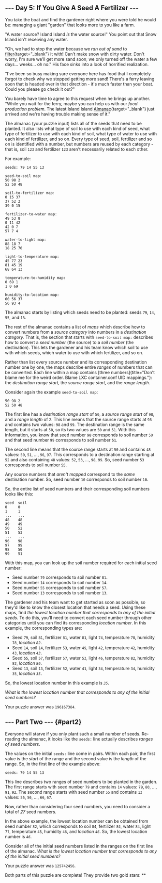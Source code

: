 ## \-\-- Day 5: If You Give A Seed A Fertilizer \-\--

You take the boat and find the gardener right where you were told he
would be: managing a giant \"garden\" that looks more to you like a
farm.

\"A water source? Island Island *is* the water source!\" You point out
that Snow Island isn\'t receiving any water.

\"Oh, we had to stop the water because we *ran out of sand* to
[filter](https://en.wikipedia.org/wiki/Sand_filter){target="_blank"} it
with! Can\'t make snow with dirty water. Don\'t worry, I\'m sure we\'ll
get more sand soon; we only turned off the water a few days\...
weeks\... oh no.\" His face sinks into a look of horrified realization.

\"I\'ve been so busy making sure everyone here has food that I
completely forgot to check why we stopped getting more sand! There\'s a
ferry leaving soon that is headed over in that direction - it\'s much
faster than your boat. Could you please go check it out?\"

You barely have time to agree to this request when he brings up another.
\"While you wait for the ferry, maybe you can help us with our *food
production problem*. The latest Island Island
[Almanac](https://en.wikipedia.org/wiki/Almanac){target="_blank"} just
arrived and we\'re having trouble making sense of it.\"

The almanac (your puzzle input) lists all of the seeds that need to be
planted. It also lists what type of soil to use with each kind of seed,
what type of fertilizer to use with each kind of soil, what type of
water to use with each kind of fertilizer, and so on. Every type of
seed, soil, fertilizer and so on is identified with a number, but
numbers are reused by each category - that is, soil `123` and fertilizer
`123` aren\'t necessarily related to each other.

For example:

    seeds: 79 14 55 13

    seed-to-soil map:
    50 98 2
    52 50 48

    soil-to-fertilizer map:
    0 15 37
    37 52 2
    39 0 15

    fertilizer-to-water map:
    49 53 8
    0 11 42
    42 0 7
    57 7 4

    water-to-light map:
    88 18 7
    18 25 70

    light-to-temperature map:
    45 77 23
    81 45 19
    68 64 13

    temperature-to-humidity map:
    0 69 1
    1 0 69

    humidity-to-location map:
    60 56 37
    56 93 4

The almanac starts by listing which seeds need to be planted: seeds
`79`, `14`, `55`, and `13`.

The rest of the almanac contains a list of *maps* which describe how to
convert numbers from a *source category* into numbers in a *destination
category*. That is, the section that starts with `seed-to-soil map:`
describes how to convert a *seed number* (the source) to a *soil number*
(the destination). This lets the gardener and his team know which soil
to use with which seeds, which water to use with which fertilizer, and
so on.

Rather than list every source number and its corresponding destination
number one by one, the maps describe entire *ranges* of numbers that can
be converted. Each line within a map contains [three
numbers]{title="Don't blame me for the weird order. Blame LXC container.conf UID mappings."}:
the *destination range start*, the *source range start*, and the *range
length*.

Consider again the example `seed-to-soil map`:

    50 98 2
    52 50 48

The first line has a *destination range start* of `50`, a *source range
start* of `98`, and a *range length* of `2`. This line means that the
source range starts at `98` and contains two values: `98` and `99`. The
destination range is the same length, but it starts at `50`, so its two
values are `50` and `51`. With this information, you know that seed
number `98` corresponds to soil number `50` and that seed number `99`
corresponds to soil number `51`.

The second line means that the source range starts at `50` and contains
`48` values: `50`, `51`, \..., `96`, `97`. This corresponds to a
destination range starting at `52` and also containing `48` values:
`52`, `53`, \..., `98`, `99`. So, seed number `53` corresponds to soil
number `55`.

Any source numbers that *aren\'t mapped* correspond to the *same*
destination number. So, seed number `10` corresponds to soil number
`10`.

So, the entire list of seed numbers and their corresponding soil numbers
looks like this:

    seed  soil
    0     0
    1     1
    ...   ...
    48    48
    49    49
    50    52
    51    53
    ...   ...
    96    98
    97    99
    98    50
    99    51

With this map, you can look up the soil number required for each initial
seed number:

-   Seed number `79` corresponds to soil number `81`.
-   Seed number `14` corresponds to soil number `14`.
-   Seed number `55` corresponds to soil number `57`.
-   Seed number `13` corresponds to soil number `13`.

The gardener and his team want to get started as soon as possible, so
they\'d like to know the closest location that needs a seed. Using these
maps, find *the lowest location number that corresponds to any of the
initial seeds*. To do this, you\'ll need to convert each seed number
through other categories until you can find its corresponding *location
number*. In this example, the corresponding types are:

-   Seed `79`, soil `81`, fertilizer `81`, water `81`, light `74`,
    temperature `78`, humidity `78`, *location `82`*.
-   Seed `14`, soil `14`, fertilizer `53`, water `49`, light `42`,
    temperature `42`, humidity `43`, *location `43`*.
-   Seed `55`, soil `57`, fertilizer `57`, water `53`, light `46`,
    temperature `82`, humidity `82`, *location `86`*.
-   Seed `13`, soil `13`, fertilizer `52`, water `41`, light `34`,
    temperature `34`, humidity `35`, *location `35`*.

So, the lowest location number in this example is *`35`*.

*What is the lowest location number that corresponds to any of the
initial seed numbers?*

Your puzzle answer was `196167384`.

## \-\-- Part Two \-\-- {#part2}

Everyone will starve if you only plant such a small number of seeds.
Re-reading the almanac, it looks like the `seeds:` line actually
describes *ranges of seed numbers*.

The values on the initial `seeds:` line come in pairs. Within each pair,
the first value is the *start* of the range and the second value is the
*length* of the range. So, in the first line of the example above:

    seeds: 79 14 55 13

This line describes two ranges of seed numbers to be planted in the
garden. The first range starts with seed number `79` and contains `14`
values: `79`, `80`, \..., `91`, `92`. The second range starts with seed
number `55` and contains `13` values: `55`, `56`, \..., `66`, `67`.

Now, rather than considering four seed numbers, you need to consider a
total of *27* seed numbers.

In the above example, the lowest location number can be obtained from
seed number `82`, which corresponds to soil `84`, fertilizer `84`, water
`84`, light `77`, temperature `45`, humidity `46`, and *location `46`*.
So, the lowest location number is *`46`*.

Consider all of the initial seed numbers listed in the ranges on the
first line of the almanac. *What is the lowest location number that
corresponds to any of the initial seed numbers?*

Your puzzle answer was `125742456`.

Both parts of this puzzle are complete! They provide two gold stars:
\*\*
